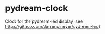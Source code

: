 pydream-clock
=============

Clock for the pydream-led display (see https://github.com/darrenpmeyer/pydream-led)
